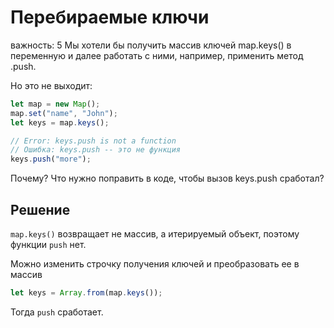 # Перебираемые ключи
важность: 5
Мы хотели бы получить массив ключей map.keys() в переменную и далее работать с ними, например, применить метод .push.

Но это не выходит:
```js
let map = new Map();
map.set("name", "John");
let keys = map.keys();

// Error: keys.push is not a function
// Ошибка: keys.push -- это не функция
keys.push("more");
```
Почему? Что нужно поправить в коде, чтобы вызов keys.push сработал?

## Решение
`map.keys()` возвращает не массив, а итерируемый объект, поэтому функции `push` нет.

Можно изменить строчку получения ключей и преобразовать ее в массив
```js
let keys = Array.from(map.keys());
```
Тогда `push` сработает.